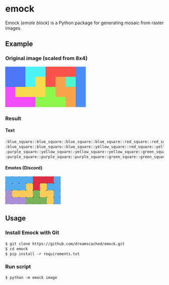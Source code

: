 # emock

Emock (*emote block*) is a Python package for generating mosaic from raster images.

## Example

### Original image (scaled from 8x4)

![Original image, scaled](docs/scaled.png)

### Result

#### Text

```text
:blue_square::blue_square::blue_square::blue_square::red_square::red_square::red_square::blue_square:
:blue_square::blue_square::blue_square::yellow_square::red_square::yellow_square::blue_square::blue_square:
:purple_square::yellow_square::yellow_square::yellow_square::green_square::yellow_square::yellow_square::blue_square:
:purple_square::purple_square::purple_square::green_square::green_square::green_square::yellow_square::blue_square:
```

#### Emotes (Discord)

![Emotes mosaic](docs/emotes.png)

## Usage

### Install Emock with Git

```shell
$ git clone https://github.com/dreamscached/emock.git
$ cd emock
$ pip install -r requirements.txt
```

### Run script

```shell
$ python -m emock image
```